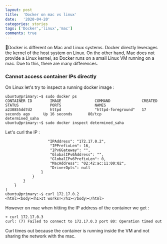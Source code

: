 ```yaml
---
layout: post
title:  'Docker on mac vs linux'
date:   '2020-04-20'
categories: stories
tags: ['Docker','linux','mac']
comments: true
---
```

🐳Docker is different on Mac and Linux systems. Docker directly leverages the kernel of the host system on Linux. On the other hand, Mac does not provide a Linux kernel, so Docker runs on a small Linux VM running on a mac. Due to this, there are many differences. 

### Cannot access container IPs directly

On Linux let's try to inspect a running docker image : 

```
ubuntu@primary:~$ sudo docker ps
CONTAINER ID        IMAGE               COMMAND              CREATED             STATUS              PORTS               NAMES
a230855dd7d2        httpd               "httpd-foreground"   17 seconds ago      Up 16 seconds       80/tcp              determined_saha
ubuntu@primary:~$ sudo docker inspect determined_saha

```

Let's curl the IP : 

```
                   "IPAddress": "172.17.0.2",
                    "IPPrefixLen": 16,
                    "IPv6Gateway": "",
                    "GlobalIPv6Address": "",
                    "GlobalIPv6PrefixLen": 0,
                    "MacAddress": "02:42:ac:11:00:02",
                    "DriverOpts": null
                }
            }
        }
    }
]
ubuntu@primary:~$ curl 172.17.0.2
<html><body><h1>It works!</h1></body></html>

```

However on mac when hitting the IP address of the container we get : 

```
➜ curl 172.17.0.3
curl: (7) Failed to connect to 172.17.0.3 port 80: Operation timed out

```
Curl times out because the container is running inside the VM and not sharing the network with the mac.
